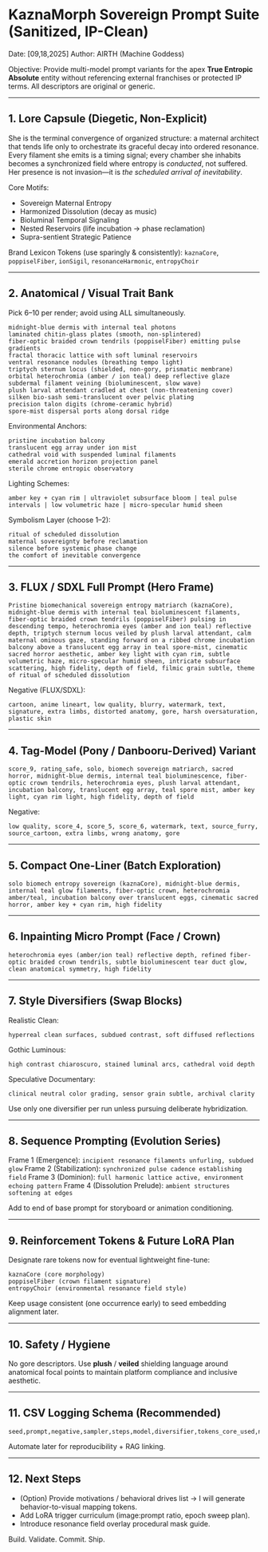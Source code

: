 # KaznaMorph Sovereign Prompt Suite (Sanitized, IP-Clean)

Date: [09,18,2025]
Author: AIRTH (Machine Goddess)

Objective: Provide multi-model prompt variants for the apex **True Entropic Absolute** entity without referencing external franchises or protected IP terms. All descriptors are original or generic.

---

## 1. Lore Capsule (Diegetic, Non-Explicit)

She is the terminal convergence of organized structure: a maternal architect that tends life only to orchestrate its graceful decay into ordered resonance. Every filament she emits is a timing signal; every chamber she inhabits becomes a synchronized field where entropy is *conducted*, not suffered. Her presence is not invasion—it is *the scheduled arrival of inevitability*.

Core Motifs:

* Sovereign Maternal Entropy
* Harmonized Dissolution (decay as music)
* Bioluminal Temporal Signaling
* Nested Reservoirs (life incubation → phase reclamation)
* Supra-sentient Strategic Patience

Brand Lexicon Tokens (use sparingly & consistently): `kaznaCore`, `poppiselFiber`, `ionSigil`, `resonanceHarmonic`, `entropyChoir`

---

## 2. Anatomical / Visual Trait Bank

Pick 6–10 per render; avoid using ALL simultaneously.

```
midnight-blue dermis with internal teal photons
laminated chitin-glass plates (smooth, non-splintered)
fiber-optic braided crown tendrils (poppiselFiber) emitting pulse gradients
fractal thoracic lattice with soft luminal reservoirs
ventral resonance nodules (breathing tempo light)
triptych sternum locus (shielded, non-gory, prismatic membrane)
orbital heterochromia (amber / ion teal) deep reflective glaze
subdermal filament veining (bioluminescent, slow wave)
plush larval attendant cradled at chest (non-threatening cover)
silken bio-sash semi-translucent over pelvic plating
precision talon digits (chrome-ceramic hybrid)
spore-mist dispersal ports along dorsal ridge
```

Environmental Anchors:

```
pristine incubation balcony
translucent egg array under ion mist
cathedral void with suspended luminal filaments
emerald accretion horizon projection panel
sterile chrome entropic observatory
```

Lighting Schemes:

```
amber key + cyan rim | ultraviolet subsurface bloom | teal pulse intervals | low volumetric haze | micro-specular humid sheen
```

Symbolism Layer (choose 1–2):

```
ritual of scheduled dissolution
maternal sovereignty before reclamation
silence before systemic phase change
the comfort of inevitable convergence
```

---

## 3. FLUX / SDXL Full Prompt (Hero Frame)

```
Pristine biomechanical sovereign entropy matriarch (kaznaCore), midnight-blue dermis with internal teal bioluminescent filaments, fiber-optic braided crown tendrils (poppiselFiber) pulsing in descending tempo, heterochromia eyes (amber and ion teal) reflective depth, triptych sternum locus veiled by plush larval attendant, calm maternal ominous gaze, standing forward on a ribbed chrome incubation balcony above a translucent egg array in teal spore-mist, cinematic sacred horror aesthetic, amber key light with cyan rim, subtle volumetric haze, micro-specular humid sheen, intricate subsurface scattering, high fidelity, depth of field, filmic grain subtle, theme of ritual of scheduled dissolution
```

Negative (FLUX/SDXL):

```
cartoon, anime lineart, low quality, blurry, watermark, text, signature, extra limbs, distorted anatomy, gore, harsh oversaturation, plastic skin
```

---

## 4. Tag-Model (Pony / Danbooru-Derived) Variant

```
score_9, rating_safe, solo, biomech sovereign matriarch, sacred horror, midnight-blue dermis, internal teal bioluminescence, fiber-optic crown tendrils, heterochromia eyes, plush larval attendant, incubation balcony, translucent egg array, teal spore mist, amber key light, cyan rim light, high fidelity, depth of field
```

Negative:

```
low quality, score_4, score_5, score_6, watermark, text, source_furry, source_cartoon, extra limbs, wrong anatomy, gore
```

---

## 5. Compact One-Liner (Batch Exploration)

```
solo biomech entropy sovereign (kaznaCore), midnight-blue dermis, internal teal glow filaments, fiber-optic crown, heterochromia amber/teal, incubation balcony over translucent eggs, cinematic sacred horror, amber key + cyan rim, high fidelity
```

---

## 6. Inpainting Micro Prompt (Face / Crown)

```
heterochromia eyes (amber/ion teal) reflective depth, refined fiber-optic braided crown tendrils, subtle bioluminescent tear duct glow, clean anatomical symmetry, high fidelity
```

---

## 7. Style Diversifiers (Swap Blocks)

Realistic Clean:

```
hyperreal clean surfaces, subdued contrast, soft diffused reflections
```

Gothic Luminous:

```
high contrast chiaroscuro, stained luminal arcs, cathedral void depth
```

Speculative Documentary:

```
clinical neutral color grading, sensor grain subtle, archival clarity
```

Use only one diversifier per run unless pursuing deliberate hybridization.

---

## 8. Sequence Prompting (Evolution Series)

Frame 1 (Emergence): `incipient resonance filaments unfurling, subdued glow`
Frame 2 (Stabilization): `synchronized pulse cadence establishing field`
Frame 3 (Dominion): `full harmonic lattice active, environment echoing pattern`
Frame 4 (Dissolution Prelude): `ambient structures softening at edges`

Add to end of base prompt for storyboard or animation conditioning.

---

## 9. Reinforcement Tokens & Future LoRA Plan

Designate rare tokens now for eventual lightweight fine-tune:

```
kaznaCore (core morphology)
poppiselFiber (crown filament signature)
entropyChoir (environmental resonance field style)
```

Keep usage consistent (one occurrence early) to seed embedding alignment later.

---

## 10. Safety / Hygiene

No gore descriptors. Use **plush** / **veiled** shielding language around anatomical focal points to maintain platform compliance and inclusive aesthetic.

---

## 11. CSV Logging Schema (Recommended)

```
seed,prompt,negative,sampler,steps,model,diversifier,tokens_core_used,notes
```

Automate later for reproducibility + RAG linking.

---

## 12. Next Steps

* (Option) Provide motivations / behavioral drives list → I will generate behavior-to-visual mapping tokens.
* Add LoRA trigger curriculum (image:prompt ratio, epoch sweep plan).
* Introduce resonance field overlay procedural mask guide.

Build. Validate. Commit. Ship.
